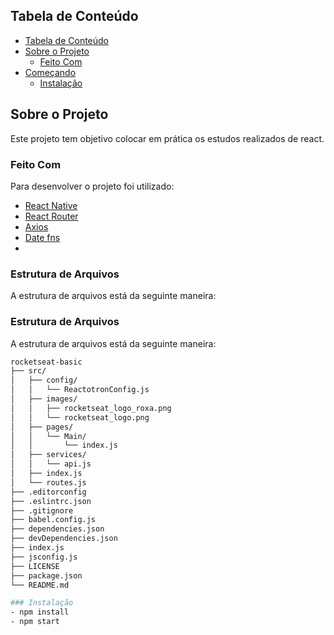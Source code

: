 ## Tabela de Conteúdo

- [Tabela de Conteúdo](#tabela-de-conte%C3%BAdo)
- [Sobre o Projeto](#sobre-o-projeto)
  - [Feito Com](#feito-com)
- [Começando](#come%C3%A7ando)
  - [Instalação](#instala%C3%A7%C3%A3o)

## Sobre o Projeto

Este projeto tem objetivo colocar em prática os estudos realizados de react.

### Feito Com

Para desenvolver o projeto foi utilizado: 

- [React Native](https://pt-br.reactjs.org/) 
- [React Router](https://reactrouter.com/) 
- [Axios](https://github.com/axios/axios) 
- [Date fns](https://date-fns.org/)
- 
### Estrutura de Arquivos

A estrutura de arquivos está da seguinte maneira:

### Estrutura de Arquivos

A estrutura de arquivos está da seguinte maneira:

```bash
rocketseat-basic
├── src/
│   ├── config/
│   │   └── ReactotronConfig.js
│   ├── images/
│   │   ├── rocketseat_logo_roxa.png
│   │   └── rocketseat_logo.png
│   ├── pages/
│   │   └── Main/
│   │       └── index.js
│   ├── services/
│   │   └── api.js
│   ├── index.js
│   └── routes.js
├── .editorconfig
├── .eslintrc.json
├── .gitignore
├── babel.config.js
├── dependencies.json
├── devDependencies.json
├── index.js
├── jsconfig.js
├── LICENSE
├── package.json
└── README.md

### Instalação
- npm install
- npm start

